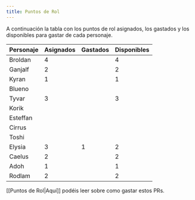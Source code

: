 ```yaml
---
title: Puntos de Rol
---
```

A continuación la tabla con los puntos de rol asignados, los gastados y los disponibles para gastar de cada personaje.

| **Personaje** | **Asignados** | **Gastados** | **Disponibles** |
| ------------- | ------------- | ------------ | --------------- |
| Broldan       | 4             |              | 4               |
| Ganjalf       | 2             |              | 2               |
| Kyran         | 1             |              | 1               |
| Blueno        |               |              |                 |
| Tyvar         | 3             |              | 3               |
| Korik         |               |              |                 |
| Esteffan      |               |              |                 |
| Cirrus        |               |              |                 |
| Toshi         |               |              |                 |
| Elysia        | 3             | 1            | 2               |
| Caelus        | 2             |              | 2               |
| Adoh          | 1             |              | 1               |
| Rodlam        | 2             |              | 2               |

[[Puntos de Rol|Aquí]] podéis leer sobre como gastar estos PRs.